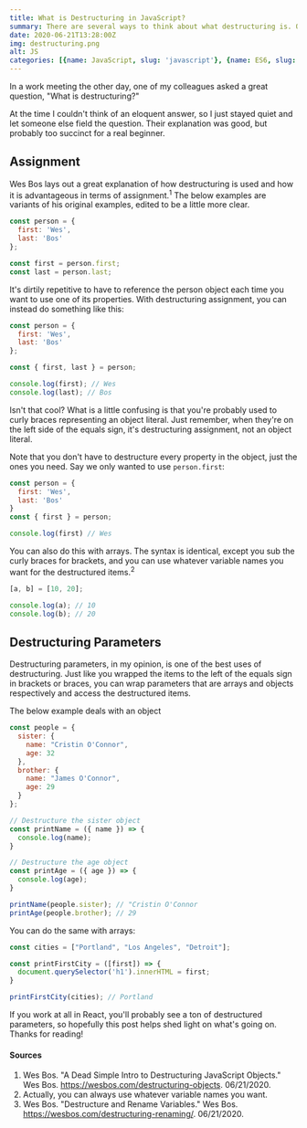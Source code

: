 ```yaml
---
title: What is Destructuring in JavaScript?
summary: There are several ways to think about what destructuring is. One is in terms of assignment, the other in terms of parameters. Both perform the basic function of getting rid of repetitive code. First we'll talk about assignment, then parameters.
date: 2020-06-21T13:28:00Z
img: destructuring.png
alt: JS
categories: [{name: JavaScript, slug: 'javascript'}, {name: ES6, slug: 'es6'}]
---
```



<p class="drop-cap">In a work meeting the other day, one of my colleagues asked a great question, "What is destructuring?"</p>

At the time I couldn't think of an eloquent answer, so I just stayed quiet and let someone else field the question. Their explanation was good, but probably too succinct for a real beginner.

## Assignment

Wes Bos lays out a great explanation of how destructuring is used and how it is advantageous in terms of assignment.<sup>1</sup> The below examples are variants of his original examples, edited to be a little more clear.

```js
const person = {
  first: 'Wes',
  last: 'Bos'
};

const first = person.first;
const last = person.last;
```

It's dirtily repetitive to have to reference the person object each time you want to use one of its properties. With destructuring assignment, you can instead do something like this:

```js
const person = {
  first: 'Wes',
  last: 'Bos'
};

const { first, last } = person;

console.log(first); // Wes
console.log(last); // Bos
```

Isn't that cool? What is a little confusing is that you're probably used to curly braces representing an object literal. Just remember, when they're on the left side of the equals sign, it's destructuring assignment, not an object literal.

Note that you don't have to destructure every property in the object, just the ones you need. Say we only wanted to use <code>person.first</code>:

```js
const person = {
  first: 'Wes',
  last: 'Bos'
}
const { first } = person;

console.log(first) // Wes
```

You can also do this with arrays. The syntax is identical, except you sub the curly braces for brackets, and you can use whatever variable names you want for the destructured items.<sup>2</sup>

```js
[a, b] = [10, 20];

console.log(a); // 10
console.log(b); // 20
```

## Destructuring Parameters

Destructuring parameters, in my opinion, is one of the best uses of destructuring. Just like you wrapped the items to the left of the equals sign in brackets or braces, you can wrap parameters that are arrays and objects respectively and access the destructured items.

The below example deals with an object

```js
const people = {
  sister: {
    name: "Cristin O'Connor",
    age: 32
  },
  brother: {
    name: "James O'Connor",
    age: 29
  }
};

// Destructure the sister object
const printName = ({ name }) => {
  console.log(name);
}

// Destructure the age object
const printAge = ({ age }) => {
  console.log(age);
}

printName(people.sister); // "Cristin O'Connor
printAge(people.brother); // 29
```

You can do the same with arrays:

```js
const cities = ["Portland", "Los Angeles", "Detroit"];

const printFirstCity = ([first]) => {
  document.querySelector('h1').innerHTML = first;
}

printFirstCity(cities); // Portland
```

If you work at all in React, you'll probably see a ton of destructured parameters, so hopefully this post helps shed light on what's going on. Thanks for reading!

#### Sources

1. Wes Bos. "A Dead Simple Intro to Destructuring JavaScript Objects." Wes Bos.  https://wesbos.com/destructuring-objects. 06/21/2020.
2. Actually, you can always use whatever variable names you want.
3. Wes Bos. "Destructure and Rename Variables." Wes Bos. https://wesbos.com/destructuring-renaming/. 06/21/2020.


